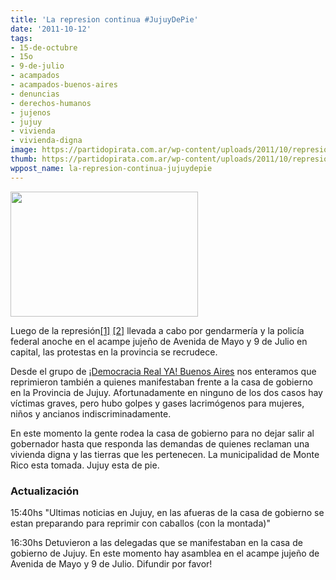 ```yaml
---
title: 'La represion continua #JujuyDePie'
date: '2011-10-12'
tags:
- 15-de-octubre
- 15o
- 9-de-julio
- acampados
- acampados-buenos-aires
- denuncias
- derechos-humanos
- jujenos
- jujuy
- vivienda
- vivienda-digna
image: https://partidopirata.com.ar/wp-content/uploads/2011/10/represion-acampe-jujuy.jpg
thumb: https://partidopirata.com.ar/wp-content/uploads/2011/10/represion-acampe-jujuy-150x150.jpg
wppost_name: la-represion-continua-jujuydepie
---
```


<a href="https://partidopirata.com.ar/wp-content/uploads/2011/10/represion-acampe-jujuy.jpg"><img src="https://partidopirata.com.ar/wp-content/uploads/2011/10/represion-acampe-jujuy-300x200.jpg" alt="" title="represion-acampe-jujuy" width="300" height="200" class="alignleft size-medium wp-image-1996" /></a>

Luego de la represión<a href="https://partidopirata.com.ar/1980/estan-reprimiendo-en-el-acampe-de-la-9-de-julio" title="Están reprimiendo en el Acampe de la 9 de Julio" target="_blank">[1]</a> <a href="https://partidopirata.com.ar/1984/para-festejar-el-12-de-octubre-represion-a-jujenos-en-el-acampe" title="Para “festejar” el 12 de Octubre #Represion a #jujeños en el #acampe" target="_blank">[2]</a> llevada a cabo por gendarmería y la policía federal anoche en el acampe jujeño de Avenida de Mayo y 9 de Julio en capital, las protestas en la provincia se recrudece.

Desde el grupo de <a href="https://www.facebook.com/DemocraciaRealYaBuenosAires" target="_blank">¡Democracia Real YA! Buenos Aires</a> nos enteramos que reprimieron también a quienes manifestaban frente a la casa de gobierno en la Provincia de Jujuy. Afortunadamente en ninguno de los dos casos hay víctimas graves, pero hubo golpes y gases lacrimógenos para mujeres, niños y ancianos indiscriminadamente.

En este momento la gente rodea la casa de gobierno para no dejar salir al gobernador hasta que responda las demandas de quienes reclaman una vivienda digna y las tierras que les pertenecen. La municipalidad de Monte Rico esta tomada. Jujuy esta de pie.

<h3>Actualización</h3>
15:40hs
"Ultimas noticias en Jujuy, en las afueras de la casa de gobierno se estan preparando para reprimir con caballos (con la montada)"

16:30hs 
Detuvieron a las delegadas que se manifestaban en la casa de gobierno de Jujuy. En este momento hay asamblea en el acampe jujeño de Avenida de Mayo y 9 de Julio. Difundir por favor!
